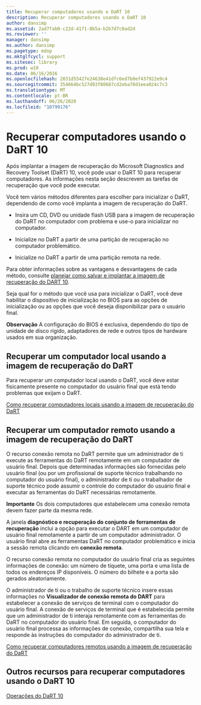 ```yaml
---
title: Recuperar computadores usando o DaRT 10
description: Recuperar computadores usando o DaRT 10
author: dansimp
ms.assetid: 2ad7fab0-c22d-4171-8b5a-b2b7d7c0ad2d
ms.reviewer: ''
manager: dansimp
ms.author: dansimp
ms.pagetype: mdop
ms.mktglfcycl: support
ms.sitesec: library
ms.prod: w10
ms.date: 06/16/2016
ms.openlocfilehash: 2031d55427e24638e41dfc6ed7b0ef437922e9c4
ms.sourcegitcommit: 354664bc527d93f80687cd2eba70d1eea024c7c3
ms.translationtype: MT
ms.contentlocale: pt-BR
ms.lasthandoff: 06/26/2020
ms.locfileid: "10799176"
---
```

# Recuperar computadores usando o DaRT 10


Após implantar a imagem de recuperação do Microsoft Diagnostics and Recovery Toolset (DaRT) 10, você pode usar o DaRT 10 para recuperar computadores. As informações nesta seção descrevem as tarefas de recuperação que você pode executar.

Você tem vários métodos diferentes para escolher para inicializar o DaRT, dependendo de como você implanta a imagem de recuperação do DaRT.

-   Insira um CD, DVD ou unidade flash USB para a imagem de recuperação do DaRT no computador com problema e use-o para inicializar no computador.

-   Inicialize no DaRT a partir de uma partição de recuperação no computador problemático.

-   Inicialize no DaRT a partir de uma partição remota na rede.

Para obter informações sobre as vantagens e desvantagens de cada método, consulte [planejar como salvar e implantar a imagem de recuperação do DART 10](planning-how-to-save-and-deploy-the-dart-10-recovery-image.md).

Seja qual for o método que você usa para inicializar o DaRT, você deve habilitar o dispositivo de inicialização no BIOS para as opções de inicialização ou as opções que você deseja disponibilizar para o usuário final.

**Observação**  A configuração do BIOS é exclusiva, dependendo do tipo de unidade de disco rígido, adaptadores de rede e outros tipos de hardware usados em sua organização.

 

## Recuperar um computador local usando a imagem de recuperação do DaRT


Para recuperar um computador local usando o DaRT, você deve estar fisicamente presente no computador do usuário final que está tendo problemas que exijam o DaRT.

[Como recuperar computadores locais usando a imagem de recuperação do DaRT](how-to-recover-local-computers-by-using-the-dart-recovery-image-dart-10.md)

## Recuperar um computador remoto usando a imagem de recuperação do DaRT


O recurso conexão remota no DaRT permite que um administrador de ti execute as ferramentas do DaRT remotamente em um computador de usuário final. Depois que determinadas informações são fornecidas pelo usuário final (ou por um profissional de suporte técnico trabalhando no computador do usuário final), o administrador de ti ou o trabalhador de suporte técnico pode assumir o controle do computador do usuário final e executar as ferramentas do DaRT necessárias remotamente.

**Importante**  Os dois computadores que estabelecem uma conexão remota devem fazer parte da mesma rede.

 

A janela **diagnóstico e recuperação do conjunto de ferramentas de recuperação** inclui a opção para executar o DART em um computador de usuário final remotamente a partir de um computador administrador. O usuário final abre as ferramentas DaRT no computador problemático e inicia a sessão remota clicando em **conexão remota**.

O recurso conexão remota no computador do usuário final cria as seguintes informações de conexão: um número de tíquete, uma porta e uma lista de todos os endereços IP disponíveis. O número do bilhete e a porta são gerados aleatoriamente.

O administrador de ti ou o trabalho de suporte técnico insere essas informações no **Visualizador de conexão remota do DART** para estabelecer a conexão de serviços de terminal com o computador do usuário final. A conexão de serviços de terminal que é estabelecida permite que um administrador de ti interaja remotamente com as ferramentas do DaRT no computador do usuário final. Em seguida, o computador do usuário final processa as informações de conexão, compartilha sua tela e responde às instruções do computador do administrador de ti.

[Como recuperar computadores remotos usando a imagem de recuperação do DaRT](how-to-recover-remote-computers-by-using-the-dart-recovery-image-dart-10.md)

## Outros recursos para recuperar computadores usando o DaRT 10


[Operações do DaRT 10](operations-for-dart-10.md)

 

 





